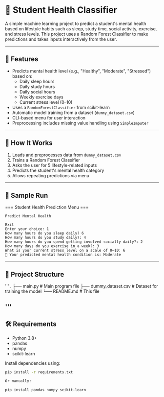 # 🧠 Student Health Classifier

A simple machine learning project to predict a student's mental health based on lifestyle habits such as sleep, study time, social activity, exercise, and stress levels. This project uses a Random Forest Classifier to make predictions and takes inputs interactively from the user.

---

## 📌 Features

- Predicts mental health level (e.g., "Healthy", "Moderate", "Stressed") based on:
  - Daily sleep hours
  - Daily study hours
  - Daily social hours
  - Weekly exercise days
  - Current stress level (0–10)
- Uses a `RandomForestClassifier` from scikit-learn
- Automatic model training from a dataset (`dummy_dataset.csv`)
- CLI-based menu for user interaction
- Preprocessing includes missing value handling using `SimpleImputer`

---

## 🚀 How It Works

1. Loads and preprocesses data from `dummy_dataset.csv`
2. Trains a Random Forest Classifier
3. Asks the user for 5 lifestyle-related inputs
4. Predicts the student's mental health category
5. Allows repeating predictions via menu

---

## 🧪 Sample Run

=== Student Health Prediction Menu ===

    Predict Mental Health

    Exit
    Enter your choice: 1
    How many hours do you sleep daily? 6
    How many hours do you study daily?: 4
    How many hours do you spend getting involved socially daily?: 2
    How many days do you exercise in a week?: 3
    What is your current stress level on a scale of 0–10: 6
    🧠 Your predicted mental health condition is: Moderate


---

## 📁 Project Structure
'''
.
├── main.py # Main program file
├── dummy_dataset.csv # Dataset for training the model
└── README.md # This file

'''
---

## 🛠 Requirements

- Python 3.8+
- pandas
- numpy
- scikit-learn

Install dependencies using:

```bash
pip install -r requirements.txt

Or manually:

pip install pandas numpy scikit-learn
